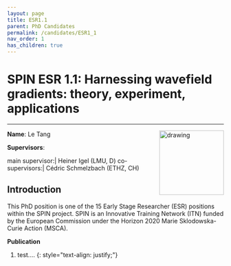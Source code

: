 ```yaml
---
layout: page
title: ESR1.1
parent: PhD Candidates
permalink: /candidates/ESR1_1
nav_order: 1
has_children: true
---
```


# SPIN ESR 1.1: Harnessing wavefield gradients: theory, experiment, applications
----

__Name__: Le Tang  <img src="/assets/images/partners-logos/LMU_logo.svg" alt="drawing" width="150" style="float:right"/>

__Supervisors__: 
		  
main supervisor:| Heiner Igel (LMU, D)
co-supervisors:| C&eacute;dric Schmelzbach (ETHZ, CH)

## Introduction

This PhD position is one of the 15 Early Stage Researcher (ESR) positions within the SPIN project.  SPIN is an Innovative Training Network (ITN) funded by the European Commission under the Horizon 2020 Marie Sklodowska-Curie Action (MSCA). 


__Publication__

1. test....
{: style="text-align: justify;"}








